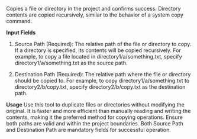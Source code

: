 Copies a file or directory in the project and confirms success. Directory contents are copied recursively, similar to the behavior of a system copy command.

**Input Fields**
1. Source Path (Required): The relative path of the file or directory to copy. If a directory is specified, its contents will be copied recursively. For example, to copy a file located in directory1/a/something.txt, specify directory1/a/something.txt as the source path.

2. Destination Path (Required): The relative path where the file or directory should be copied to. For example, to copy directory1/a/something.txt to directory2/b/copy.txt, specify directory2/b/copy.txt as the destination path.

**Usage**
Use this tool to duplicate files or directories without modifying the original. It is faster and more efficient than manually reading and writing the contents, making it the preferred method for copying operations. Ensure both paths are valid and within the project boundaries. Both Source Path and Destination Path are mandatory fields for successful operation.
